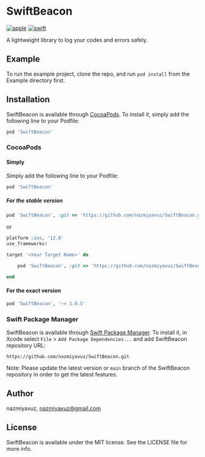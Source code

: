 # SwiftBeacon

[![apple](https://img.shields.io/badge/platform-iOS-181717?style=plastic&logo=apple&color=lightgray)](https://developer.apple.com/)
[![swift](https://img.shields.io/badge/swift-6.0-181717?style=plastic&logo=swift&color=orange)](https://developer.apple.com/swift/)

A lightweight library to log your codes and errors safely.

## Example

To run the example project, clone the repo, and run `pod install` from the Example directory first.

## Installation

SwiftBeacon is available through [CocoaPods](https://cocoapods.org). To install
it, simply add the following line to your Podfile:

```ruby
pod 'SwiftBeacon'
```

### CocoaPods

#### Simply

Simply add the following line to your Podfile:

```ruby
pod 'SwiftBeacon'
```

##### For the stable version

```ruby
pod 'SwiftBeacon', :git => 'https://github.com/nazmiyavuz/SwiftBeacon.git', :branch => 'main'
```

or

```ruby
platform :ios, '12.0'
use_frameworks!

target '<Your Target Name>' do

    pod 'SwiftBeacon', :git => 'https://github.com/nazmiyavuz/SwiftBeacon.git', :branch => 'main'

end
```

#### For the exact version

```ruby
pod 'SwiftBeacon', '~> 1.0.5'
```

### Swift Package Manager

SwiftBeacon is available through [Swift Package Manager](https://swift.org/package-manager/). To install
it, in Xcode select `File` > `Add Package Dependencies...` and add SwiftBeacon repository URL:

```url
https://github.com/nazmiyavuz/SwiftBeacon.git
```

Note: Please update the latest version or `main` branch of the SwiftBeacon repository in order to get the latest features.

## Author

nazmiyavuz, nazmiyavuz@gmail.com

## License

SwiftBeacon is available under the MIT license. See the LICENSE file for more info.
